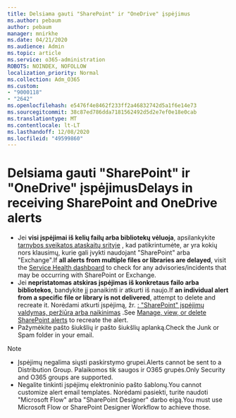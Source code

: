```yaml
---
title: Delsiama gauti "SharePoint" ir "OneDrive" įspėjimus
ms.author: pebaum
author: pebaum
manager: mnirkhe
ms.date: 04/21/2020
ms.audience: Admin
ms.topic: article
ms.service: o365-administration
ROBOTS: NOINDEX, NOFOLLOW
localization_priority: Normal
ms.collection: Adm_O365
ms.custom:
- "9000118"
- "2642"
ms.openlocfilehash: e5476f4e8462f233ff2a46832742d5a1f6e14e73
ms.sourcegitcommit: 38c87ed786dda7181562492d5d2e7ef0e18e0cab
ms.translationtype: MT
ms.contentlocale: lt-LT
ms.lasthandoff: 12/08/2020
ms.locfileid: "49599860"
---
```

# <a name="delays-in-receiving-sharepoint-and-onedrive-alerts"></a><span data-ttu-id="eccda-102">Delsiama gauti "SharePoint" ir "OneDrive" įspėjimus</span><span class="sxs-lookup"><span data-stu-id="eccda-102">Delays in receiving SharePoint and OneDrive alerts</span></span>

- <span data-ttu-id="eccda-103">Jei **visi įspėjimai iš kelių failų arba bibliotekų vėluoja**, apsilankykite [tarnybos sveikatos ataskaitų srityje](https://portal.office.com/adminportal/home?ref=/servicehealth) , kad patikrintumėte, ar yra kokių nors klausimų, kurie gali įvykti naudojant "SharePoint" arba "Exchange".</span><span class="sxs-lookup"><span data-stu-id="eccda-103">If **all alerts from multiple files or libraries are delayed**, visit the [Service Health dashboard](https://portal.office.com/adminportal/home?ref=/servicehealth) to check for any advisories/incidents that may be occurring with SharePoint or Exchange.</span></span>
- <span data-ttu-id="eccda-104">Jei **nepristatomas atskiras įspėjimas iš konkretaus failo arba bibliotekos**, bandykite jį panaikinti ir atkurti iš naujo.</span><span class="sxs-lookup"><span data-stu-id="eccda-104">If **an individual alert from a specific file or library is not delivered**, attempt to delete and recreate it.</span></span> <span data-ttu-id="eccda-105">Norėdami atkurti įspėjimą, žr. [: "SharePoint" įspėjimų valdymas, peržiūra arba naikinimas](https://support.microsoft.com/office/99dfb19c-9a90-4a8c-aba1-aa8c8afb0de2) .</span><span class="sxs-lookup"><span data-stu-id="eccda-105">See [Manage, view, or delete SharePoint alerts](https://support.microsoft.com/office/99dfb19c-9a90-4a8c-aba1-aa8c8afb0de2) to recreate the alert.</span></span>
- <span data-ttu-id="eccda-106">Pažymėkite pašto šiukšlių ir pašto šiukšlių aplanką.</span><span class="sxs-lookup"><span data-stu-id="eccda-106">Check the Junk or Spam folder in your email.</span></span>

> [!NOTE]
> - <span data-ttu-id="eccda-107">Įspėjimų negalima siųsti paskirstymo grupei.</span><span class="sxs-lookup"><span data-stu-id="eccda-107">Alerts cannot be sent to a Distribution Group.</span></span> <span data-ttu-id="eccda-108">Palaikomos tik saugos ir O365 grupės.</span><span class="sxs-lookup"><span data-stu-id="eccda-108">Only Security and O365 groups are supported.</span></span>
> - <span data-ttu-id="eccda-109">Negalite tinkinti įspėjimų elektroninio pašto šablonų.</span><span class="sxs-lookup"><span data-stu-id="eccda-109">You cannot customize alert email templates.</span></span> <span data-ttu-id="eccda-110">Norėdami pasiekti, turite naudoti "Microsoft Flow" arba "SharePoint Designer" darbo eigą.</span><span class="sxs-lookup"><span data-stu-id="eccda-110">You must use Microsoft Flow or SharePoint Designer Workflow to achieve those.</span></span>
